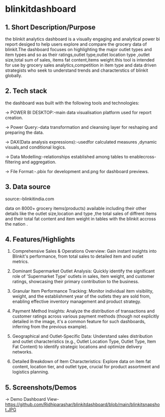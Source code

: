 # blinkitdashboard
## 1. Short Description/Purpose
the blinkit analytics dashboard is a visually engaging and analytical power bi report desiged to help users explore and  compare the grocery data of  blinkit.The dashboard focuses on highlighting the major outlet types and item types and so as their ratings,outlet type,outlet location type ,outlet size,total sum of sales, items fat content,items weight.this tool is intended for use by grocery  sales analytics,competition in item type  and data driven strategists who seek  to understand trends and characterstics of blinkit globally.

## 2. Tech stack
the dashboard was built with the following tools and technologies:

-> POWER BI DESKTOP:-main data visualisation platform used for report creation.

-> Power Query:-data transformation and cleansing layer for reshaping and preparing the data.

-> DAX(Data analysis expressions):-usedfor calculated measures ,dynamic visuals,and conditional logics.

-> Data Modelling:-relationships established among tables to enablecross-filtering and aggregation.

-> File Format:-.pbix for development and.png for dashboard previews.

## 3. Data source
source:-blinkitindia.com

data on 8000+  grocery items(products) available including their other details like the outlet size,location and type ,the total sales of diffrent items and their total fat content and item weight in tables with the blinkit accross the nation .

## 4. Features/Highlights
1. Comprehensive Sales & Operations Overview: Gain instant insights into Blinkit's performance, from total sales to detailed item and outlet metrics.

2. Dominant Supermarket Outlet Analysis: Quickly identify the significant role of 'Supermarket Type' outlets in sales, item weight, and customer ratings, showcasing their primary contribution to the business.

3. Granular Item Performance Tracking: Monitor individual item visibility, weight, and the establishment year of the outlets they are sold from, enabling effective inventory management and product strategy.

4. Payment Method Insights: Analyze the distribution of transactions and customer ratings across various payment methods (though not explicitly detailed in the image, it's a common feature for such dashboards, inferring from the previous example).

5. Geographical and Outlet-Specific Data: Understand sales distribution and outlet characteristics (e.g., Outlet Location Type, Outlet Type, Item Fat Content) to identify strategic locations and optimize delivery networks.
  
6. Detailed Breakdown of Item Characteristics: Explore data on item fat content, location tier, and outlet type, crucial for product assortment and logistics planning.
## 5. Screenshots/Demos
-> Demo Dashboard View-https://github.com/Ridhiparashar/blinkitdashboard/blob/main/blinkitsnapshot.JPG
 

